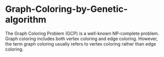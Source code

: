 # Graph-Coloring-by-Genetic-algorithm
The Graph Coloring Problem (GCP) is a well-known NP-complete problem. Graph coloring includes both vertex coloring and edge coloring. However, the term graph coloring usually refers to vertex coloring rather than edge coloring.
